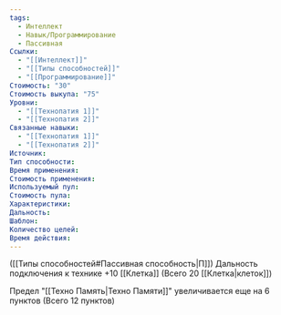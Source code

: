 ```yaml
---
tags:
  - Интеллект
  - Навык/Программирование
  - Пассивная
Ссылки:
  - "[[Интеллект]]"
  - "[[Типы способностей]]"
  - "[[Программирование]]"
Стоимость: "30"
Стоимость выкупа: "75"
Уровни:
  - "[[Технопатия 1]]"
  - "[[Технопатия 2]]"
Связанные навыки:
  - "[[Технопатия 1]]"
  - "[[Технопатия 2]]"
Источник:
Тип способности:
Время применения:
Стоимость применения:
Используемый пул:
Стоимость пула:
Характеристики:
Дальность:
Шаблон:
Количество целей:
Время действия:
---
```

([[Типы способностей#Пассивная способность|П]]) Дальность подключения к технике +10 [[Клетка]] (Всего 20 [[Клетка|клеток]]) 

Предел "[[Техно Память|Техно Памяти]]" увеличивается еще на 6 пунктов (Всего 12 пунктов)